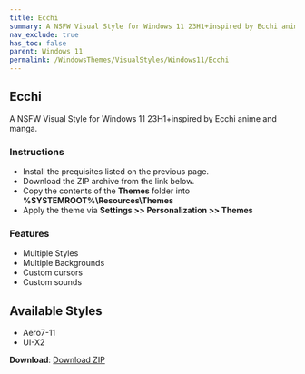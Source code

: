 ```yaml
---
title: Ecchi
summary: A NSFW Visual Style for Windows 11 23H1+inspired by Ecchi anime and manga.
nav_exclude: true
has_toc: false
parent: Windows 11
permalink: /WindowsThemes/VisualStyles/Windows11/Ecchi
---
```


## Ecchi
A NSFW Visual Style for Windows 11 23H1+inspired by Ecchi anime and manga.

<!-- <img align="center" src="" alt="Preview" /> -->

### Instructions

- Install the prequisites listed on the previous page.
- Download the ZIP archive from the link below.
- Copy the contents of the **Themes** folder into **%SYSTEMROOT%\Resources\Themes**
- Apply the theme via **Settings >> Personalization >> Themes**

### Features

- Multiple Styles
- Multiple Backgrounds
- Custom cursors
- Custom sounds

## Available Styles

- Aero7-11
- UI-X2

**Download**: [Download ZIP](https://gitlab.com/the-back-room/visual-styles/windows-11/nsfw/ecchi/-/archive/main/ecchi-main.zip)